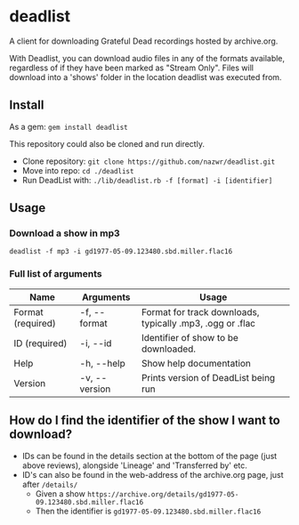 # deadlist
A client for downloading Grateful Dead recordings hosted by archive.org.

With Deadlist, you can download audio files in any of the formats available, regardless of if they have been marked as "Stream Only". Files will download into a 'shows' folder in the location deadlist was executed from.

## Install
As a gem:
`gem install deadlist`

This repository could also be cloned and run directly.
  * Clone repository: `git clone https://github.com/nazwr/deadlist.git`
  * Move into repo: `cd ./deadlist`
  * Run DeadList with: `./lib/deadlist.rb -f [format] -i [identifier]`

## Usage
### Download a show in mp3
`deadlist -f mp3 -i gd1977-05-09.123480.sbd.miller.flac16`

### Full list of arguments

| Name              | Arguments     | Usage                                                      |
| ----------------- | ------------- | ---------------------------------------------------------- |
| Format (required) | -f, --format  | Format for track downloads, typically .mp3, .ogg or .flac  |
| ID (required)     | -i, --id      | Identifier of show to be downloaded.                       |
| Help              | -h, --help    | Show help documentation                                    |
| Version           | -v, --version | Prints version of DeadList being run                       |


## How do I find the identifier of the show I want to download?
* IDs can be found in the details section at the bottom of the page (just above reviews), alongside 'Lineage' and 'Transferred by' etc.
* ID's can also be found in the web-address of the archive.org page, just after `/details/`
  * Given a show `https://archive.org/details/gd1977-05-09.123480.sbd.miller.flac16`
  * Then the identifier is `gd1977-05-09.123480.sbd.miller.flac16` 
